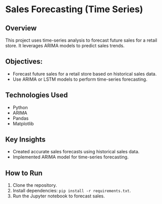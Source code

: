 # Sales Forecasting (Time Series)

## Overview
This project uses time-series analysis to forecast future sales for a retail store. It leverages ARIMA models to predict sales trends.

## Objectives:
- Forecast future sales for a retail store based on historical sales data.
- Use ARIMA or LSTM models to perform time-series forecasting.

## Technologies Used
- Python
- ARIMA
- Pandas
- Matplotlib

## Key Insights
- Created accurate sales forecasts using historical sales data.
- Implemented ARIMA model for time-series forecasting.

## How to Run
1. Clone the repository.
2. Install dependencies: `pip install -r requirements.txt`.
3. Run the Jupyter notebook to forecast sales.
